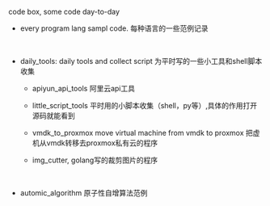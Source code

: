code box, some code day-to-day

* every program lang sampl code. 每种语言的一些范例记录

   ​

* daily_tools: daily tools and collect script  为平时写的一些小工具和shell脚本收集
   - apiyun_api_tools 阿里云api工具

   - little_script_tools 平时用的小脚本收集（shell，py等）,具体的作用打开源码就能看到

   - vmdk_to_proxmox  move virtual machine from vmdk to proxmox 把虚机从vmdk转移去proxmox私有云的程序

   - img_cutter, golang写的裁剪图片的程序

     ​


* automic_algorithm 原子性自增算法范例






